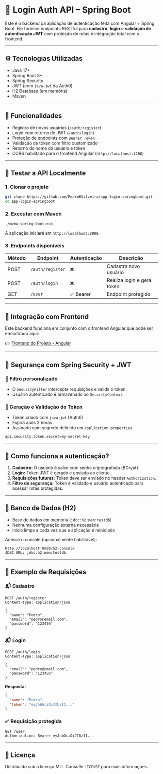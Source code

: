 # 🧩 Login Auth API – Spring Boot

Este é o backend da aplicação de autenticação feita com Angular + Spring Boot. Ele fornece endpoints RESTful para **cadastro**, **login** e **validação de autenticação JWT** com proteção de rotas e integração total com o frontend.

---

## ⚙️ Tecnologias Utilizadas

- Java 17+
- Spring Boot 3+
- Spring Security
- JWT (com `java-jwt` da Auth0)
- H2 Database (em memória)
- Maven

---

## 🧠 Funcionalidades

- Registro de novos usuários (`/auth/register`)
- Login com retorno de JWT (`/auth/login`)
- Proteção de endpoints com `Bearer Token`
- Validação de token com filtro customizado
- Retorno do nome do usuário e token
- CORS habilitado para o frontend Angular (`http://localhost:4200`)

---

## 🧪 Testar a API Localmente

### 1. Clonar o projeto

```bash
git clone https://github.com/PedroRSilveira/app-login-springboot.git
cd app-login-springboot
```

### 2. Executar com Maven

```bash
./mvnw spring-boot:run
```

A aplicação iniciará em `http://localhost:8080`.

### 3. Endpoints disponíveis

| Método | Endpoint         | Autenticação | Descrição                  |
|--------|------------------|--------------|----------------------------|
| POST   | `/auth/register` | ❌           | Cadastra novo usuário      |
| POST   | `/auth/login`    | ❌           | Realiza login e gera token |
| GET    | `/user`          | ✅ Bearer    | Endpoint protegido         |

---


## 📡 Integração com Frontend

Este backend funciona em conjunto com o frontend Angular que pode ser encontrado aqui:

👉 [Frontend do Projeto - Angular](https://github.com/PedroRSilveira/app-login-angular)

---

## 🔐 Segurança com Spring Security + JWT

### 📌 Filtro personalizado

- O `SecurityFilter` intercepta requisições e valida o token.
- Usuário autenticado é armazenado no `SecurityContext`.

### 📌 Geração e Validação do Token

- Token criado com `java-jwt` (Auth0)
- Expira após 2 horas
- Assinado com segredo definido em `application.properties`

```properties
api.security.token.secret=my-secret-key
```

---

## 🔐 Como funciona a autenticação?

1. **Cadastro:** O usuário é salvo com senha criptografada (BCrypt).
2. **Login:** Token JWT é gerado e enviado ao cliente.
3. **Requisições futuras:** Token deve ser enviado no header `Authorization`.
4. **Filtro de segurança:** Token é validado e usuário autenticado para acessar rotas protegidas.

---

## 🧰 Banco de Dados (H2)

- Base de dados em memória (`jdbc:h2:mem:testdb`)
- Nenhuma configuração externa necessária
- Inicia limpa a cada vez que a aplicação é reiniciada

Acesse o console (opcionalmente habilitável):

```
http://localhost:8080/h2-console
JDBC URL: jdbc:h2:mem:testdb
```

---

## 🧾 Exemplo de Requisições

### 📬 Cadastro

```http
POST /auth/register
Content-Type: application/json

{
  "name": "Pedro",
  "email": "pedro@email.com",
  "password": "123456"
}
```

### 📬 Login

```http
POST /auth/login
Content-Type: application/json

{
  "email": "pedro@email.com",
  "password": "123456"
}
```

**Resposta:**

```json
{
  "name": "Pedro",
  "token": "eyJhbGciOiJIUzI1..."
}
```

### ✅ Requisição protegida

```http
GET /user
Authorization: Bearer eyJhbGciOiJIUzI1...
```

---

## 📝 Licença

Distribuído sob a licença MIT. Consulte `LICENSE` para mais informações.
